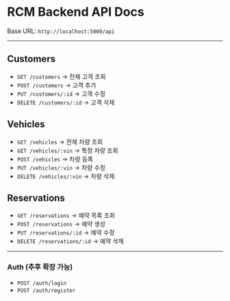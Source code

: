 # RCM Backend API Docs

Base URL: `http://localhost:5000/api`

---

## Customers

- `GET /customers` → 전체 고객 조회
- `POST /customers` → 고객 추가
- `PUT /customers/:id` → 고객 수정
- `DELETE /customers/:id` → 고객 삭제

## Vehicles

- `GET /vehicles` → 전체 차량 조회
- `GET /vehicles/:vin` → 특정 차량 조회
- `POST /vehicles` → 차량 등록
- `PUT /vehicles/:vin` → 차량 수정
- `DELETE /vehicles/:vin` → 차량 삭제

## Reservations

- `GET /reservations` → 예약 목록 조회
- `POST /reservations` → 예약 생성
- `PUT /reservations/:id` → 예약 수정
- `DELETE /reservations/:id` → 예약 삭제

---

### Auth (추후 확장 가능)

- `POST /auth/login`
- `POST /auth/register`
